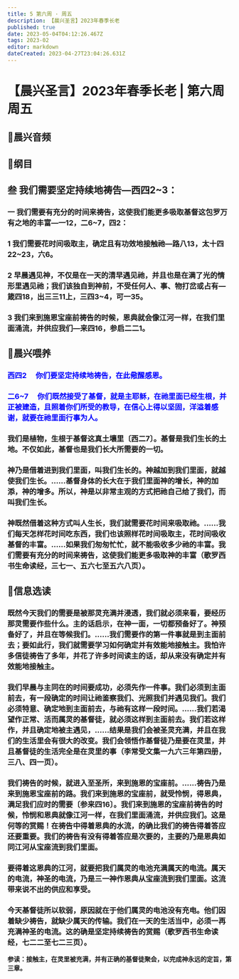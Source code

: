 ```yaml
---
title: 5 第六周 · 周五
description: 【晨兴圣言】2023年春季长老
published: true
date: 2023-05-04T04:12:26.467Z
tags: 2023-02
editor: markdown
dateCreated: 2023-04-27T23:04:26.631Z
---
```


# 【晨兴圣言】2023年春季长老 | 第六周周五
## 🎵晨兴音频

<!-- Google tag (gtag.js) -->
<script async src="https://www.googletagmanager.com/gtag/js?id=G-1P8709Z16T"></script>
<script>
  window.dataLayer = window.dataLayer || [];
  function gtag(){dataLayer.push(arguments);}
  gtag('js', new Date());

  gtag('config', 'G-1P8709Z16T');
</script>
## 📙纲目

## **叁	我们需要坚定持续地祷告—西四2~3：**

### 一	我们需要有充分的时间来祷告，这使我们能更多吸取基督这包罗万有之地的丰富—一12，二6~7，四2：

### 1	我们需要花时间吸取主，确定且有功效地接触祂—路八13，太十四22~23，六6。

### 2	早晨遇见神，不仅是在一天的清早遇见祂，并且也是在满了光的情形里遇见祂；我们该独自到神前，不受任何人、事、物打岔或占有—箴四18，出三三11上，三四3~4，可一35。

### 3	我们来到施恩宝座前祷告的时候，恩典就会像江河一样，在我们里面涌流，并供应我们—来四16，参启二二1。

## 📙晨兴喂养

### <font color=blue> **西四2&emsp; 你们要坚定持续地祷告，在此儆醒感恩。**</font>

### <font color=blue> **二6~7&emsp; 你们既然接受了基督，就是主耶稣，在祂里面已经生根，并正被建造，且照着你们所受的教导，在信心上得以坚固，洋溢着感谢，就要在祂里面行事为人。**</font>

### 我们是植物，生根于基督这真土壤里〔西二7〕。基督是我们生长的土地。不仅如此，基督也是我们长大所需要的一切。

### 神乃是借着进到我们里面，叫我们生长的。神越加到我们里面，就越使我们生长。……基督身体的长大在于我们里面神的增长，神的加添，神的增多。所以，神是以非常主观的方式把祂自己给了我们，而叫我们生长。

### 神既然借着这种方式叫人生长，我们就需要花时间来吸取祂。……我们每天怎样花时间吃东西，我们也该照样花时间吸取主，花时间吸收基督的丰富。……如果我们匆匆忙忙，就不能吸收多少祂的丰富。我们需要有充分的时间来祷告，这使我们能更多吸取神的丰富（歌罗西书生命读经，三七一、五六七至五六八页）。

## 📙信息选读

### 既然今天我们的需要是被那灵充满并浸透，我们就必须来看，要经历那灵需要作些什么。主的话启示，在神一面，一切都预备好了。神预备好了，并且在等候我们。……我们需要作的第一件事就是到主面前去；要如此行，我们就需要学习如何确定并有效能地接触主。我怕许多信徒祷告了多年，并花了许多时间读主的话，却从来没有确定并有效能地接触主。

### 我们早晨与主同在的时间要成功，必须先作一件事。我们必须到主面前去，有一段确定的时间让祂鉴察我们、光照我们并遇见我们。我们必须特意、确定地到主面前去，与祂有这样一段时间。……我们若渴望作正常、活而属灵的基督徒，就必须这样到主面前去。我们若这样作，并且确定地被主遇见，……结果是我们会被圣灵充满，并且在我们的生活里会有很大的改变。我们会领悟作基督徒乃是要在灵里，并且基督徒的生活完全是在灵里的事（李常受文集一九六三年第四册，三八、四一页）。

### 我们祷告的时候，就进入至圣所，来到施恩的宝座前。……祷告乃是来到施恩宝座前的路。我们来到施恩的宝座前，就受怜悯，得恩典，满足我们应时的需要〔参来四16〕。我们来到施恩的宝座前祷告的时候，怜悯和恩典就像江河一样，在我们里面涌流，并供应我们。这是何等的赏赐！在祷告中得着恩典的水流，的确比我们的祷告得着答应还要重要。我们的祷告有没有得着答应是次要的，主要的乃是恩典如同江河从宝座流到我们里面。

### 要得着这恩典的江河，就要把我们属灵的电池充满属天的电流。属天的电流，神圣的电流，乃是三一神作恩典从宝座流到我们里面。这流带来说不出的供应和享受。

### 今天基督徒所以软弱，原因就在于他们属灵的电池没有充电。他们因着缺少祷告，就缺少属天的传输。我们在一天的生活当中，必须一再充满神圣的电流。这的确是坚定持续祷告的赏赐（歌罗西书生命读经，七二二至七二三页）。

**参读：接触主，在灵里被充满，并有正确的基督徒聚会，以完成神永远的定旨，第三章。**